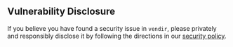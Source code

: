 ## Vulnerability Disclosure

If you believe you have found a security issue in `vendir`, please privately and responsibly disclose it by following the directions in our [security policy](https://carvel.dev/shared/docs/latest/security-policy/).